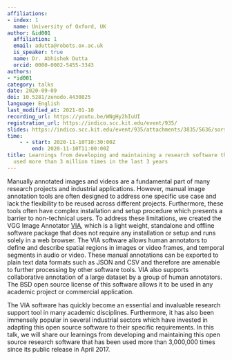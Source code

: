 ```yaml
---
affiliations:
- index: 1
  name: University of Oxford, UK
author: &id001
  affiliation: 1
  email: adutta@robots.ox.ac.uk
  is_speaker: true
  name: Dr. Abhishek Dutta
  orcid: 0000-0002-5455-3343
authors:
- *id001
category: talks
date: 2020-09-09
doi: 10.5281/zenodo.4430825
language: English
last_modified_at: 2021-01-10
recording_url: https://youtu.be/WNgHy2hIuUI
registration_url: https://indico.scc.kit.edu/event/935/
slides: https://indico.scc.kit.edu/event/935/attachments/3835/5636/sorse_adutta_20-11-10.pdf
time:
    - - start: 2020-11-10T10:30:00Z
        end: 2020-11-10T11:00:00Z
title: Learnings from developing and maintaining a research software that has been
  used more than 3 million times in the last 3 years
---
```


Manually annotated images and videos are a fundamental part of many research projects and industrial applications. However, manual image annotation tools are often designed to address one specific use case and lack the flexibility to be reused across different projects. Furthermore, these tools often have complex installation and setup procedure which presents a barrier to non-technical users. To address these limitations, we created the VGG Image Annotator [VIA](http://www.robots.ox.ac.uk/~vgg/software/via/),  which is a light weight, standalone and offline software package that does not require any installation or setup and runs solely in a web browser. The VIA software allows human annotators to define and describe spatial regions in images or video frames,  and temporal segments in audio or video. These manual annotations can be exported to plain text data formats such as JSON and CSV and therefore are amenable to further processing by other software tools. VIA also supports collaborative annotation of a large dataset by a group of human annotators. The BSD open source license of this software allows it to be used in any academic project or commercial application.

The VIA software has quickly become an essential and invaluable research support tool in many academic disciplines. Furthermore, it has also been immensely popular in several industrial sectors which have invested in adapting this open source software to their specific requirements. In this talk, we will share our learnings from developing and maintaining this open source research software that has been used more than 3,000,000 times since its public release in April 2017.